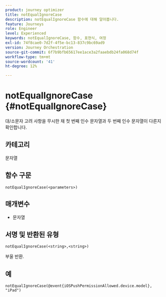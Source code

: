 ```yaml
---
product: journey optimizer
title: notEqualIgnoreCase
description: notEqualIgnoreCase 함수에 대해 알아봅니다.
feature: Journeys
role: Engineer
level: Experienced
keywords: notEqualIgnoreCase, 함수, 표현식, 여정
exl-id: 74f8cae0-7d2f-4f5e-bc13-837c9bc69ad9
version: Journey Orchestration
source-git-commit: 6f7b9bfb65617ee1ace3a2faaebdb24fa068d74f
workflow-type: tm+mt
source-wordcount: '41'
ht-degree: 12%

---
```


# notEqualIgnoreCase {#notEqualIgnoreCase}

대/소문자 고려 사항을 무시한 채 첫 번째 인수 문자열과 두 번째 인수 문자열이 다른지 확인합니다.

## 카테고리

문자열

## 함수 구문

`notEqualIgnoreCase(<parameters>)`

## 매개변수

* 문자열

## 서명 및 반환된 유형

`notEqualIgnoreCase(<string>,<string>)`

부울 반환.

## 예

`notEqualIgnoreCase(@event{iOSPushPermissionAllowed.device.model}, "iPad")`
